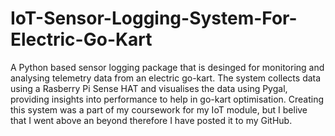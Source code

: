 # IoT-Sensor-Logging-System-For-Electric-Go-Kart
A Python based sensor logging package that is desinged for monitoring and analysing telemetry data from an electric go-kart. The system collects data using a Rasberry Pi Sense HAT and visualises the data using Pygal, providing insights into performance to help in go-kart optimisation. Creating this system was a part of my coursework for my IoT module, but I belive that I went above an beyond therefore I have posted it to my GitHub.
